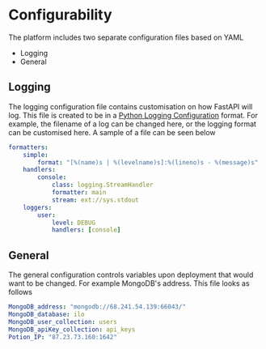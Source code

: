 # Configurability

The platform includes two separate configuration files based on YAML

* Logging
* General

## Logging

The logging configuration file contains customisation on how FastAPI will log. This file is created to be in a <a href="https://docs.python.org/3/library/logging.config.html">Python Logging Configuration</a> format.
For example, the filename of a log can be changed here, or the logging format can be customised here. A sample of a file can be seen below

```yaml
formatters:
    simple:
        format: "[%(name)s | %(levelname)s]:%(lineno)s - %(message)s"
    handlers:
        console:
            class: logging.StreamHandler
            formatter: main
            stream: ext://sys.stdout
    loggers:
        user:
            level: DEBUG
            handlers: [console]
```

## General

The general configuration controls variables upon deployment that would want to be changed. For example MongoDB's address. This file looks as follows

```yaml
MongoDB_address: "mongodb://68.241.54.139:66043/"
MongoDB_database: ilo
MongoDB_user_collection: users
MongoDB_apiKey_collection: api_keys
Potion_IP: "87.23.73.160:1642"
```
